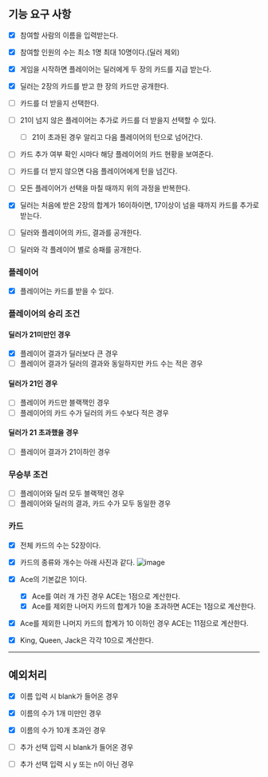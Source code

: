 ## 기능 요구 사항

- [x] 참여할 사람의 이름을 입력받는다.
- [x] 참여할 인원의 수는 최소 1명 최대 10명이다.(딜러 제외)

- [x] 게임을 시작하면 플레이어는 딜러에게 두 장의 카드를 지급 받는다.
- [x] 딜러는 2장의 카드를 받고 한 장의 카드만 공개한다.

- [ ] 카드를 더 받을지 선택한다.
- [ ] 21이 넘지 않은 플레이어는 추가로 카드를 더 받을지 선택할 수 있다.
    - [ ] 21이 초과된 경우 알리고 다음 플레이어의 턴으로 넘어간다.
- [ ] 카드 추가 여부 확인 시마다 해당 플레이어의 카드 현황을 보여준다.
- [ ] 카드를 더 받지 않으면 다음 플레이어에게 턴을 넘긴다.
- [ ] 모든 플레이어가 선택을 마칠 때까지 위의 과정을 반복한다.

- [x] 딜러는 처음에 받은 2장의 합계가 16이하이면, 17이상이 넘을 때까지 카드를 추가로 받는다.

- [ ] 딜러와 플레이어의 카드, 결과를 공개한다.
- [ ] 딜러와 각 플레이어 별로 승패를 공개한다.

### 플레이어

- [x] 플레이어는 카드를 받을 수 있다.

### 플레이어의 승리 조건

#### 딜러가 21미만인 경우

- [x] 플레이어 결과가 딜러보다 큰 경우
- [ ] 플레이어 결과가 딜러의 결과와 동일하지만 카드 수는 적은 경우

#### 딜러가 21인 경우

- [ ] 플레이어 카드만 블랙잭인 경우
- [ ] 플레이어의 카드 수가 딜러의 카드 수보다 적은 경우

#### 딜러가 21 초과했을 경우

- [ ] 플레이어 결과가 21이하인 경우

### 무승부 조건

- [ ] 플레이어와 딜러 모두 블랙잭인 경우
- [ ] 플레이어와 딜러의 결과, 카드 수가 모두 동일한 경우

### 카드

- [x] 전체 카드의 수는 52장이다.
- [x] 카드의 종류와 개수는 아래 사진과 같다.
  ![image](https://github.com/jminkkk/java-blackjack/assets/102847513/5e4a056f-136d-429d-b9b5-6819c2684726)

- [x] Ace의 기본값은 1이다.
    - [x] Ace를 여러 개 가진 경우 ACE는 1점으로 계산한다.
    - [x] Ace를 제외한 나머지 카드의 합계가 10을 초과하면 ACE는 1점으로 계산한다.
- [x] Ace를 제외한 나머지 카드의 합계가 10 이하인 경우 ACE는 11점으로 계산한다.
- [x] King, Queen, Jack은 각각 10으로 계산한다.

---

## 예외처리

- [x] 이름 입력 시 blank가 들어온 경우
- [x] 이름의 수가 1개 미만인 경우
- [x] 이름의 수가 10개 초과인 경우

- [ ] 추가 선택 입력 시 blank가 들어온 경우
- [ ] 추가 선택 입력 시 y 또는 n이 아닌 경우
